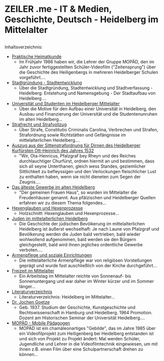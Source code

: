 # ZEILER .me - IT & Medien, Geschichte, Deutsch - Heidelberg im Mittelalter

## 

Inhaltsverzeichnis:

-   [Praktische Heimatkunde](https://www.zeiler.me/heidelberg-im-mittelalter/praktische-heimatkunde.html)
    -   Im Frühjahr 1986 haben wir, die Lehrer der Gruppe MOPÄD, den im Jahr zuvor fertiggestellten Schüler-Videofilm ("Zeitensprung") über die Geschichte des Heiligenbergs in mehreren Heidelberger Schulen vorgeführt....
-   [Stadtgründung - Stadtentwicklung](https://www.zeiler.me/heidelberg-im-mittelalter/stadtgruendung-stadtentwicklung.html)
    -   Über die Stadtgründung, Stadtentwicklung und Stadtverfassung - Heidelberg: Entstehung und Namensgebung - Der Stadtaufbau von Heidelberg ...
-   [Universität und Studenten im Heidelberger Mittelalter](https://www.zeiler.me/heidelberg-im-mittelalter/universitaet-und-studenten.html)
    -   Über die Motive für den Aufbau einer Universität in Heidelberg, den Ausbau und Finanzierung der Universität und die Studentenunruhen im alten Heidelberg...
-   [Strafrecht und Strafvollzug](https://www.zeiler.me/heidelberg-im-mittelalter/strafrecht-und-strafvollzug.html)
    -   Über Strafe, Constitutio Criminalis Carolina, Verbrechen und Strafen, Strafordnung sowie Richtstätten und Gefängnisse im mittelalterlichen Heidelberg....
-   [Auszug aus der Sittenstrafordnung für Dirnen des Heidelberger Kurfürsten Ott-Heinrich des Jahres 1532](https://www.zeiler.me/heidelberg-im-mittelalter/sittenstrafordnung-fuer-dirnen.html)
    -   "Wir, Ota-Henricus, Pfalzgraf bey Rheyn und des Reiches durchlauchtiger Churfürst, ordnen hiermit an und bestimmen, dass sich all seyne Unterthanen, gleich wess Standes, geziemlicher Sittlichkeit zu befleyssigen und den Verlockungen fleischlicher Lust zu enthalten haben, wenn sie nicht dieneten zum Segen der Zeugnis....
-   [Das älteste Gewerbe im alten Heidelberg](https://www.zeiler.me/heidelberg-im-mittelalter/das-aelteste-gewerbe.html)
    -   "Der gemeinen Frauen Haus", so wurden im Mittelalter die Freudenhäuser genannt. Aus pfälzischen und Heidelberger Quellen erfahren wir zu diesem Thema folgendes...
-   [Hexenglauben und Hexenprozesse](https://www.zeiler.me/heidelberg-im-mittelalter/hexenglauben-und-hexenprozesse.html)
    -   Holzschnitt: Hexenglauben und Hexenprozesse...
-   [Juden im mittelalterlichen Heidelberg](https://www.zeiler.me/heidelberg-im-mittelalter/juden.html)
    -   Die Geschichte der jüdischen Bevölkerung im mittelalterlichen Heidelberg ist äußerst wechselhaft: Je nach Laune von Pfalzgraf und Bevölkerung werden die Juden bald vertrieben, bald wieder wohlwollend aufgenommen, bald werden sie den Bürgern gleichgestellt, bald wird ihnen jegliches ordentliche Gewerbe verboten....
-   [Armenpflege und soziale Einrichtungen](https://www.zeiler.me/heidelberg-im-mittelalter/armenpflege-und-soziale-einrichtungen.html)
    -   Die mittelalterliche Armenpflege war von religiösen Vorstellungen geprägt und wurde fast auschließlich von der Kirche durchgeführt...
-   [Freizeit im Mittelalter](https://www.zeiler.me/heidelberg-im-mittelalter/freizeit.html)
    -   Ein Arbeitstag im Mittelalter reichte von Sonnenauf- bis Sonnenuntergang und war daher im Winter kürzer und im Sommer länger...
-   [Literaturverzeichnis](https://www.zeiler.me/heidelberg-im-mittelalter/literaturverzeichnis.html)
    -   Literaturverzeichnis: Heidelberg im Mittelalter...
-   [Dr. Jochen Goetze](https://www.zeiler.me/heidelberg-im-mittelalter/dr-jochen-goetze.html)
    -   Geb. 1937. Studium der Geschichte, Kunstgeschichte und Rechtswissenschaft in Hamburg und Heidelberg. 1964 Promotion. Dozent am Historischen Seminar der Universität Heidelberg....
-   [MOPÄD - Mobile Pädagogen](https://www.zeiler.me/heidelberg-im-mittelalter/mopaed.html)
    -   MOPÄD ist ein chamäleonartiges "Gebilde", das im Jahre 1985 über ein Videofilprojekt zum Heiligenberg bei Heidelberg entstanden ist und sich von Projekt zu Projekt ändert: Mal werden Schüler, Jugendliche und Lehrer in die Videofilmtechnik eingewiesen, um mit ihnen z.B. einen Film über eine Schulpartnerschaft drehen zu können...